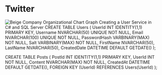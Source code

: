 # Twitter
![Beige Company Organizational Chart Graph](https://github.com/user-attachments/assets/af9fdd75-0fbd-4d25-a684-8598ea7caae5)
Creating a User Service in C# and SQL Server
CREATE TABLE Users (
    UserId INT IDENTITY(1,1) PRIMARY KEY,
    Username NVARCHAR(50) UNIQUE NOT NULL,
    Email NVARCHAR(100) UNIQUE NOT NULL,
    PasswordHash VARBINARY(MAX) NOT NULL,
    Salt VARBINARY(MAX) NOT NULL,
    FirstName NVARCHAR(50),
    LastName NVARCHAR(50),
    CreatedDate DATETIME DEFAULT GETDATE()
);

CREATE TABLE Posts (
    PostId INT IDENTITY(1,1) PRIMARY KEY,
    UserId INT NOT NULL,
    Content NVARCHAR(MAX) NOT NULL,
    CreatedAt DATETIME DEFAULT GETDATE(),
    FOREIGN KEY (UserId) REFERENCES Users(UserId)
);
